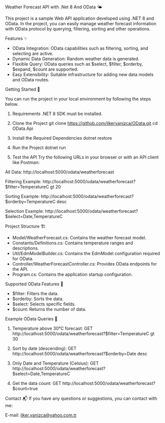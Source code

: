 Weather Forecast API with .Net 8 And OData 🌤️

This project is a sample Web API application developed using .NET 8 and OData. In the project, you can easily manage weather forecast information with OData protocol by querying, filtering, sorting and other operations.



Features ✨

- OData Integration: OData capabilities such as filtering, sorting, and selecting are active.
- Dynamic Data Generation: Random weather data is generated.
- Flexible Query: OData queries such as $select, $filter, $orderby, $expand, $count are supported.
- Easy Extensibility: Suitable infrastructure for adding new data models and OData routes.


Getting Started 🚀

You can run the project in your local environment by following the steps below.

1. Requirements
.NET 8 SDK must be installed.

3. Clone the Project
git clone https://github.com/ilkeryanizca/OData.git
cd OData.Api

3. Install the Required Dependencies
dotnet restore

4. Run the Project
dotnet run

5. Test the API
Try the following URLs in your browser or with an API client like Postman:

All Data:
http://localhost:5000/odata/weatherforecast

Filtering Example:
http://localhost:5000/odata/weatherforecast?$filter=TemperatureC gt 20

Sorting Example:
http://localhost:5000/odata/weatherforecast?$orderby=TemperatureC desc

Selection Example:
http://localhost:5000/odata/weatherforecast?$select=Date,TemperatureC



Project Structure 🏗️
- Model/WeatherForecast.cs: Contains the weather forecast model.
- Constants/Definitions.cs: Contains temperature ranges and descriptions.
- Util/EdmModelBuilder.cs: Contains the EdmModel configuration required for OData.
- Controller/WeatherForecastController.cs: Provides OData endpoints for the API.
- Program.cs: Contains the application startup configuration.



Supported OData Features 🔧
- $filter: Filters the data.
- $orderby: Sorts the data.
- $select: Selects specific fields.
- $count: Returns the number of data.



Example OData Queries 📖
1. Temperature above 30°C forecast:
GET http://localhost:5000/odata/weatherforecast?$filter=TemperatureC gt 30

2. Sort by date (descending):
GET http://localhost:5000/odata/weatherforecast?$orderby=Date desc

3. Only Date and Temperature (Celsius):
GET http://localhost:5000/odata/weatherforecast?$select=Date,TemperatureC

4. Get the data count:
GET http://localhost:5000/odata/weatherforecast?$count=true

Contact 📬
If you have any questions or suggestions, you can contact with me:

E-mail: ilker.yanizca@yahoo.com.tr
